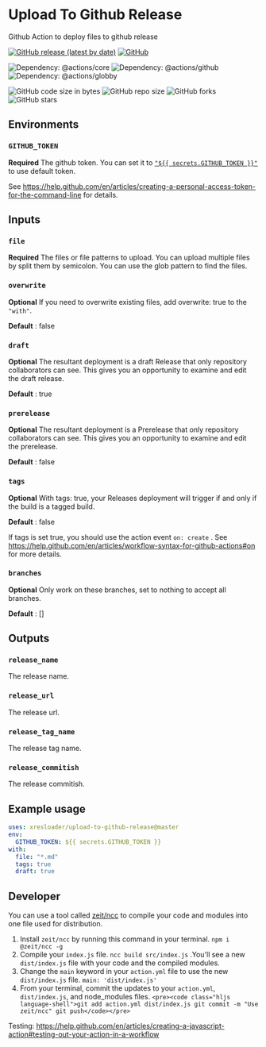 # Upload To Github Release

Github Action to deploy files to github release

[![GitHub release (latest by date)](https://img.shields.io/github/v/release/xresloader/upload-to-github-release)](https://github.com/xresloader/upload-to-github-release/releases)
[![GitHub](https://img.shields.io/github/license/xresloader/upload-to-github-release)](LICENSE)

![Dependency: @actions/core](https://img.shields.io/github/package-json/dependency-version/xresloader/upload-to-github-release/@actions/core)
![Dependency: @actions/github](https://img.shields.io/github/package-json/dependency-version/xresloader/upload-to-github-release/@actions/github)
![Dependency: @actions/globby](https://img.shields.io/github/package-json/dependency-version/xresloader/upload-to-github-release/globby)

![GitHub code size in bytes](https://img.shields.io/github/languages/code-size/xresloader/upload-to-github-release)
![GitHub repo size](https://img.shields.io/github/repo-size/xresloader/upload-to-github-release)
![GitHub forks](https://img.shields.io/github/forks/xresloader/upload-to-github-release?style=social)
![GitHub stars](https://img.shields.io/github/stars/xresloader/upload-to-github-release?style=social)

## Environments

### `GITHUB_TOKEN`

**Required** The github token. You can set it to [`"${{ secrets.GITHUB_TOKEN }}"`][1] to use default token.

See https://help.github.com/en/articles/creating-a-personal-access-token-for-the-command-line for details.

## Inputs

### `file`

**Required** The files or file patterns to upload. You can upload multiple files by split them by semicolon. You can use the glob pattern to find the files.

### `overwrite`

**Optional** If you need to overwrite existing files, add overwrite: true to the `"with"`.

**Default** : false

### `draft`

**Optional** The resultant deployment is a draft Release that only repository collaborators can see. This gives you an opportunity to examine and edit the draft release.

**Default** : true

### `prerelease`

**Optional** The resultant deployment is a Prerelease that only repository collaborators can see. This gives you an opportunity to examine and edit the prerelease.

**Default** : false

### `tags`

**Optional** With tags: true, your Releases deployment will trigger if and only if the build is a tagged build.

**Default** : false

If tags is set true, you should use the action event ```on: create``` . See https://help.github.com/en/articles/workflow-syntax-for-github-actions#on for more details.

### `branches`

**Optional** Only work on these branches, set to nothing to accept all branches.

**Default** : []

## Outputs

### `release_name`

The release name.

### `release_url`

The release url.

### `release_tag_name`

The release tag name.

### `release_commitish`

The release commitish.


## Example usage

```yml
uses: xresloader/upload-to-github-release@master
env:
  GITHUB_TOKEN: ${{ secrets.GITHUB_TOKEN }}
with:
  file: "*.md"
  tags: true
  draft: true
```

## Developer

You can use a tool called [zeit/ncc][2] to compile your code and modules into one file used for distribution.

1. Install ```zeit/ncc``` by running this command in your terminal. ```npm i @zeit/ncc -g```
2. Compile your ```index.js``` file. ```ncc build src/index.js``` .You'll see a new ```dist/index.js``` file with your code and the compiled modules.
3. Change the ```main``` keyword in your ```action.yml``` file to use the new ```dist/index.js``` file. ```main: 'dist/index.js'```
4. From your terminal, commit the updates to your ```action.yml```, ```dist/index.js```, and node_modules files. ```<pre><code class="hljs language-shell">git add action.yml dist/index.js git commit -m "Use zeit/ncc" git push</code></pre>```

Testing: https://help.github.com/en/articles/creating-a-javascript-action#testing-out-your-action-in-a-workflow

[1]: https://help.github.com/en/articles/virtual-environments-for-github-actions#github_token-secret
[2]: https://github.com/zeit/ncc
